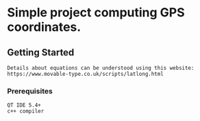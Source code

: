# Simple project computing GPS coordinates.

## Getting Started
```
Details about equations can be understood using this website:
https://www.movable-type.co.uk/scripts/latlong.html
```
### Prerequisites
```
QT IDE 5.4+
c++ compiler
```



